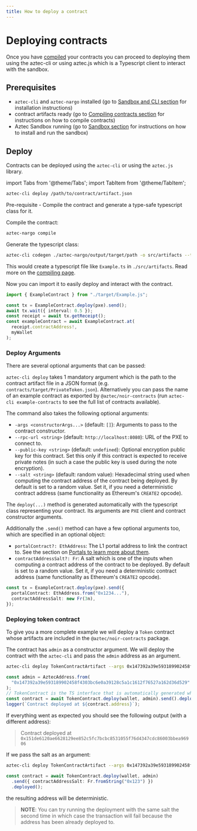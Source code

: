 ```yaml
---
title: How to deploy a contract
---
```


# Deploying contracts

Once you have [compiled](./compiling.md) your contracts you can proceed to deploying them using the aztec-cli or using aztec.js which is a Typescript client to interact with the sandbox.

## Prerequisites

- `aztec-cli` and `aztec-nargo` installed (go to [Sandbox and CLI section](../sandbox/main.md) for installation instructions)
- contract artifacts ready (go to [Compiling contracts section](./compiling.md) for instructions on how to compile contracts)
- Aztec Sandbox running (go to [Sandbox section](../getting_started/quickstart.md) for instructions on how to install and run the sandbox)

## Deploy

Contracts can be deployed using the `aztec-cli` or using the `aztec.js` library.

import Tabs from '@theme/Tabs';
import TabItem from '@theme/TabItem';

<Tabs groupId="deployment-methods">
<TabItem value="cli" label="Aztec CLI">

```bash
aztec-cli deploy /path/to/contract/artifact.json
```

</TabItem>
<TabItem value="js" label="Aztec.js">

Pre-requisite - Compile the contract and generate a type-safe typescript class for it.

Compile the contract:

```bash
aztec-nargo compile
```

Generate the typescript class:

```bash
aztec-cli codegen ./aztec-nargo/output/target/path -o src/artifacts --ts
```

This would create a typescript file like `Example.ts` in `./src/artifacts`. Read more on the [compiling page](./compiling.md).

Now you can import it to easily deploy and interact with the contract.

```ts
import { ExampleContract } from "./target/Example.js";

const tx = ExampleContract.deploy(pxe).send();
await tx.wait({ interval: 0.5 });
const receipt = await tx.getReceipt();
const exampleContract = await ExampleContract.at(
  receipt.contractAddress!,
  myWallet
);
```

</TabItem>
</Tabs>

### Deploy Arguments

There are several optional arguments that can be passed:
<Tabs groupId="deployment-methods">
<TabItem value="cli" label="Aztec CLI">

`aztec-cli deploy` takes 1 mandatory argument which is the path to the contract artifact file in a JSON format (e.g. `contracts/target/PrivateToken.json`). Alternatively you can pass the name of an example contract as exported by `@aztec/noir-contracts` (run `aztec-cli example-contracts` to see the full list of contracts available).

The command also takes the following optional arguments:

- `-args <constructorArgs...>` (default: `[]`): Arguments to pass to the contract constructor.
- `--rpc-url <string>` (default: `http://localhost:8080`): URL of the PXE to connect to.
- `--public-key <string>` (default: `undefined`): Optional encryption public key for this contract.
  Set this only if this contract is expected to receive private notes (in such a case the public key is used during the note encryption).
- `--salt <string>` (default: random value): Hexadecimal string used when computing the contract address of the contract being deployed.
  By default is set to a random value.
  Set it, if you need a deterministic contract address (same functionality as Ethereum's `CREATE2` opcode).

</TabItem>
<TabItem value="js" label="Aztec.js">

The `deploy(...)` method is generated automatically with the typescript class representing your contract.
Its arguments are `PXE` client and contract constructor arguments.

Additionally the `.send()` method can have a few optional arguments too, which are specified in an optional object:

- `portalContract?: EthAddress`: The L1 portal address to link the contract to. See the section on [Portals to learn more about them](./writing_a_contract/portals/portals.md).
- `contractAddressSalt?: Fr`: A salt which is one of the inputs when computing a contract address of the contract to be deployed.
  By default is set to a random value.
  Set it, if you need a deterministic contract address (same functionality as Ethereum's `CREATE2` opcode).

```ts
const tx = ExampleContract.deploy(pxe).send({
  portalContract: EthAddress.from("0x1234..."),
  contractAddressSalt: new Fr(3n),
});
```

</TabItem>
</Tabs>

### Deploying token contract

To give you a more complete example we will deploy a `Token` contract whose artifacts are included in the `@aztec/noir-contracts` package.

The contract has `admin` as a constructor argument.
We will deploy the contract with the `aztec-cli` and pass the `admin` address as an argument.

<Tabs groupId="deployment-methods">
<TabItem value="cli" label="Aztec CLI">

```bash
aztec-cli deploy TokenContractArtifact --args 0x147392a39e593189902458f4303bc6e0a39128c5a1c1612f76527a162d36d529
```

</TabItem>
<TabItem value="js" label="Aztec.js">

```ts
const admin = AztecAddress.from(
  "0x147392a39e593189902458f4303bc6e0a39128c5a1c1612f76527a162d36d529"
);
// TokenContract is the TS interface that is automatically generated when compiling the contract with the `-ts` flag.
const contract = await TokenContract.deploy(wallet, admin).send().deployed();
logger(`Contract deployed at ${contract.address}`);
```

</TabItem>
</Tabs>

If everything went as expected you should see the following output (with a different address):

> Contract deployed at `0x151de6120ae6628129ee852c5fc7bcbc8531055f76d4347cdc86003bbea96906`

If we pass the salt as an argument:

<Tabs groupId="deployment-methods">
<TabItem value="cli" label="Aztec CLI">

```bash
aztec-cli deploy TokenContractArtifact --args 0x147392a39e593189902458f4303bc6e0a39128c5a1c1612f76527a162d36d529 --salt 0x123
```

</TabItem>
<TabItem value="js" label="Aztec.js">

```ts
const contract = await TokenContract.deploy(wallet, admin)
  .send({ contractAddressSalt: Fr.fromString("0x123") })
  .deployed();
```

</TabItem>
</Tabs>

the resulting address will be deterministic.

> **NOTE**: You can try running the deployment with the same salt the second time in which case the transaction will fail because the address has been already deployed to.
